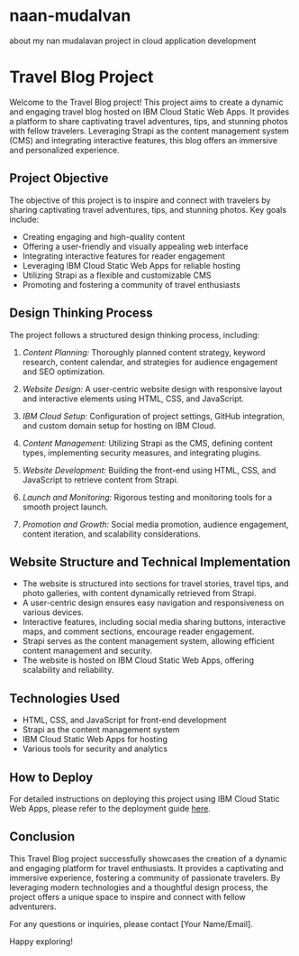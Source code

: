 # naan-mudalvan
about my nan mudalavan project in cloud application development
# Travel Blog Project

Welcome to the Travel Blog project! This project aims to create a dynamic and engaging travel blog hosted on IBM Cloud Static Web Apps. It provides a platform to share captivating travel adventures, tips, and stunning photos with fellow travelers. Leveraging Strapi as the content management system (CMS) and integrating interactive features, this blog offers an immersive and personalized experience.

## Project Objective

The objective of this project is to inspire and connect with travelers by sharing captivating travel adventures, tips, and stunning photos. Key goals include:

- Creating engaging and high-quality content
- Offering a user-friendly and visually appealing web interface
- Integrating interactive features for reader engagement
- Leveraging IBM Cloud Static Web Apps for reliable hosting
- Utilizing Strapi as a flexible and customizable CMS
- Promoting and fostering a community of travel enthusiasts

## Design Thinking Process

The project follows a structured design thinking process, including:

1. *Content Planning:* Thoroughly planned content strategy, keyword research, content calendar, and strategies for audience engagement and SEO optimization.

2. *Website Design:* A user-centric website design with responsive layout and interactive elements using HTML, CSS, and JavaScript.

3. *IBM Cloud Setup:* Configuration of project settings, GitHub integration, and custom domain setup for hosting on IBM Cloud.

4. *Content Management:* Utilizing Strapi as the CMS, defining content types, implementing security measures, and integrating plugins.

5. *Website Development:* Building the front-end using HTML, CSS, and JavaScript to retrieve content from Strapi.

6. *Launch and Monitoring:* Rigorous testing and monitoring tools for a smooth project launch.

7. *Promotion and Growth:* Social media promotion, audience engagement, content iteration, and scalability considerations.

## Website Structure and Technical Implementation

- The website is structured into sections for travel stories, travel tips, and photo galleries, with content dynamically retrieved from Strapi.
- A user-centric design ensures easy navigation and responsiveness on various devices.
- Interactive features, including social media sharing buttons, interactive maps, and comment sections, encourage reader engagement.
- Strapi serves as the content management system, allowing efficient content management and security.
- The website is hosted on IBM Cloud Static Web Apps, offering scalability and reliability.

## Technologies Used

- HTML, CSS, and JavaScript for front-end development
- Strapi as the content management system
- IBM Cloud Static Web Apps for hosting
- Various tools for security and analytics

## How to Deploy

For detailed instructions on deploying this project using IBM Cloud Static Web Apps, please refer to the deployment guide [here](link-to-deployment-guide).

## Conclusion

This Travel Blog project successfully showcases the creation of a dynamic and engaging platform for travel enthusiasts. It provides a captivating and immersive experience, fostering a community of passionate travelers. By leveraging modern technologies and a thoughtful design process, the project offers a unique space to inspire and connect with fellow adventurers.

For any questions or inquiries, please contact [Your Name/Email].

Happy exploring!
